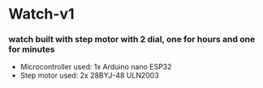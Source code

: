 # Watch-v1
### watch built with step motor with 2 dial, one for hours and one for minutes  
* Microcontroller used: 1x Arduino nano ESP32
* Step motor used: 2x 28BYJ-48 ULN2003
